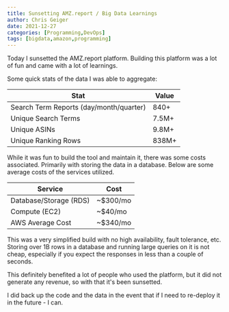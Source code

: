 ```yaml
---
title: Sunsetting AMZ.report / Big Data Learnings
author: Chris Geiger
date: 2021-12-27
categories: [Programming,DevOps]
tags: [bigdata,amazon,programming]
---
```


Today I sunsetted the AMZ.report platform.  Building this platform was a lot of fun and came with a lot of learnings.  

Some quick stats of the data I was able to aggregate:

| Stat      | Value |
| ----------- | ----------- |
| Search Term Reports (day/month/quarter)      | 840+       |
| Unique Search Terms   | 7.5M+        |
| Unique ASINs | 9.8M+ | 
| Unique Ranking Rows | 838M+ | 

While it was fun to build the tool and maintain it, there was some costs associated.  Primarily with storing the data in a database. Below are some average costs of the services utilized.

| Service      | Cost |
| ----------- | ----------- |
| Database/Storage (RDS)     | ~$300/mo       |
| Compute (EC2)   | ~$40/mo        |
| AWS Average Cost | ~$340/mo | 

This was a very simplified build with no high availability, fault tolerance, etc.  Storing over 1B rows in a database and running large queries on it is not cheap, especially if you expect the responses in less than a couple of seconds.

This definitely benefited a lot of people who used the platform, but it did not generate any revenue, so with that it's been sunsetted.  

I did back up the code and the data in the event that if I need to re-deploy it in the future - I can.
